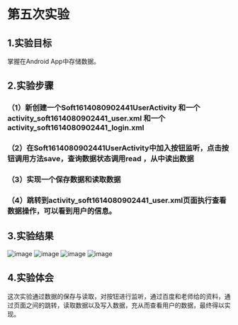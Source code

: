 # 第五次实验

## 1.实验目标
掌握在Android App中存储数据。

## 2.实验步骤 
### （1）新创建一个Soft1614080902441UserActivity 和一个  activity_soft1614080902441_user.xml  和一个  activity_soft1614080902441_login.xml
### （2）在Soft1614080902441UserActivity中加入按钮监听，点击按钮调用方法save，查询数据状态调用read ，从中读出数据     
### （3）实现一个保存数据和读取数据
### （4）跳转到activity_soft1614080902441_user.xml页面执行查看数据操作，可以看到用户的信息。

##  3.实验结果

![image](https://github.com/xieguocheng/android-labs-2018/blob/master/soft1614080902441/4.png)
![image](https://github.com/xieguocheng/android-labs-2018/blob/master/soft1614080902441/6.png)
![image](https://github.com/xieguocheng/android-labs-2018/blob/master/soft1614080902441/8.png)
![image](https://github.com/xieguocheng/android-labs-2018/blob/master/soft1614080902441/7.png)

## 4.实验体会
这次实验通过数据的保存与读取，对按钮进行监听，通过百度和老师给的资料，通过页面之间的跳转，读取数据以及写入数据，充从而查看用户的数据，最终得以实现。
    

      






